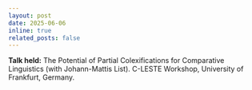 ```yaml
---
layout: post
date: 2025-06-06
inline: true
related_posts: false
---
```


**Talk held:** The Potential of Partial Colexifications for Comparative Linguistics (with Johann-Mattis List). C-LESTE Workshop, University of Frankfurt, Germany.